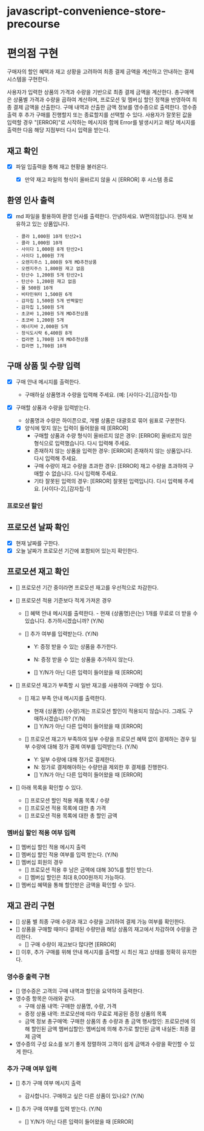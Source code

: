 # javascript-convenience-store-precourse

# 편의점 구현

구매자의 할인 혜택과 재고 상황을 고려하여 최종 결제 금액을 계산하고 안내하는 결제 시스템을 구현한다.

사용자가 입력한 상품의 가격과 수량을 기반으로 최종 결제 금액을 계산한다.
총구매액은 상품별 가격과 수량을 곱하여 계산하며, 프로모션 및 멤버십 할인 정책을 반영하여 최종 결제 금액을 산출한다.
구매 내역과 산출한 금액 정보를 영수증으로 출력한다.
영수증 출력 후 추가 구매를 진행할지 또는 종료할지를 선택할 수 있다.
사용자가 잘못된 값을 입력할 경우 "[ERROR]"로 시작하는 메시지와 함께 Error를 발생시키고 해당 메시지를 출력한 다음 해당 지점부터 다시 입력을 받는다.

## 재고 확인

- [x] 파일 입출력을 통해 재고 현황을 불러온다.
  - [x] 만약 재고 파일의 형식이 올바르지 않을 시 [ERROR] 후 시스템 종료



## 환영 인사 출력

- [x] md 파일을 활용하여 환영 인사를 출력한다.
  안녕하세요. W편의점입니다.
  현재 보유하고 있는 상품입니다.

      - 콜라 1,000원 10개 탄산2+1
      - 콜라 1,000원 10개
      - 사이다 1,000원 8개 탄산2+1
      - 사이다 1,000원 7개
      - 오렌지주스 1,800원 9개 MD추천상품
      - 오렌지주스 1,800원 재고 없음
      - 탄산수 1,200원 5개 탄산2+1
      - 탄산수 1,200원 재고 없음
      - 물 500원 10개
      - 비타민워터 1,500원 6개
      - 감자칩 1,500원 5개 반짝할인
      - 감자칩 1,500원 5개
      - 초코바 1,200원 5개 MD추천상품
      - 초코바 1,200원 5개
      - 에너지바 2,000원 5개
      - 정식도시락 6,400원 8개
      - 컵라면 1,700원 1개 MD추천상품
      - 컵라면 1,700원 10개

## 구매 상품 및 수량 입력

- [x] 구매 안내 메시지를 출력한다.

  - 구매하실 상품명과 수량을 입력해 주세요. (예: [사이다-2],[감자칩-1])
- [x] 구매할 상품과 수량을 입력받는다.
  - 상품명과 수량은 하이픈으로, 개별 상품은 대괄호로 묶어 쉼표로 구분한다.
  - [x] 양식에 맞지 않는 입력이 들어왔을 때 [ERROR]
    - 구매할 상품과 수량 형식이 올바르지 않은 경우: [ERROR] 올바르지 않은 형식으로 입력했습니다. 다시 입력해 주세요.
    - 존재하지 않는 상품을 입력한 경우: [ERROR] 존재하지 않는 상품입니다. 다시 입력해 주세요.
    - 구매 수량이 재고 수량을 초과한 경우: [ERROR] 재고 수량을 초과하여 구매할 수 없습니다. 다시 입력해 주세요.
    - 기타 잘못된 입력의 경우: [ERROR] 잘못된 입력입니다. 다시 입력해 주세요.
    [사이다-2],[감자칩-1]


### 프로모션 할인

## 프로모션 날짜 확인

- [x] 현재 날짜를 구한다.
- [x] 오늘 날짜가 프로모션 기간에 포함되어 있는지 확인한다.

## 프로모션 재고 확인

- [] 프로모션 기간 중이라면 프로모션 재고를 우선적으로 차감한다.

- [] 프로모션 적용 기준보다 적게 가져온 경우

  - [] 혜택 안내 메시지를 출력한다. - 현재 {상품명}은(는) 1개를 무료로 더 받을 수 있습니다. 추가하시겠습니까? (Y/N)
  - [] 추가 여부를 입력받는다. (Y/N)

    - Y: 증정 받을 수 있는 상품을 추가한다.
    - N: 증정 받을 수 있는 상품을 추가하지 않는다.

    - [] Y/N가 아닌 다른 입력이 들어왔을 때 [ERROR]

- [] 프로모션 재고가 부족할 시 일반 재고를 사용하여 구매할 수 있다.

  - [] 재고 부족 안내 메시지를 출력한다.

    - 현재 {상품명} {수량}개는 프로모션 할인이 적용되지 않습니다. 그래도 구매하시겠습니까? (Y/N)
    - [] Y/N가 아닌 다른 입력이 들어왔을 때 [ERROR]

  - [] 프로모션 재고가 부족하여 일부 수량을 프로모션 혜택 없이 결제하는 경우 일부 수량에 대해 정가 결제 여부를 입력받는다. (Y/N)
    - Y: 일부 수량에 대해 정가로 결제한다.
    - N: 정가로 결제해야하는 수량만큼 제외한 후 결제를 진행한다.
    - [] Y/N가 아닌 다른 입력이 들어왔을 때 [ERROR]

- [] 아래 목록을 확인할 수 있다.
  - [] 프로모션 할인 적용 제품 목록 / 수량
  - [] 프로모션 적용 목록에 대한 총 가격
  - [] 프로모션 적용 목록에 대한 총 할인 금액

### 멤버십 할인 적용 여부 입력

- [] 멤버십 할인 적용 메시지 출력
- [] 멤버십 할인 적용 여부를 입력 받는다. (Y/N)
- [] 멤버십 회원의 경우
  - [] 프로모션 적용 후 남은 금액에 대해 30%를 할인 받는다.
  - [] 멤버십 할인은 최대 8,000원까지 가능하다.
- [] 멤버십 혜택을 통해 할인받은 금액을 확인할 수 있다.

## 재고 관리 구현

- [] 상품 별 최종 구매 수량과 재고 수량을 고려하여 결제 가능 여부를 확인한다.
- [] 상품을 구매할 때마다 결제된 수량만큼 해당 상품의 재고에서 차감하여 수량을 관리한다.
  - [] 구매 수량이 재고보다 많다면 [ERROR]
- [] 이후, 추가 구매를 위해 안내 메시지를 출력할 시 최신 재고 상태를 정확히 유지한다.

### 영수증 출력 구현

- [] 영수증은 고객의 구매 내역과 할인을 요약하여 출력한다.
- 영수증 항목은 아래와 같다.
  - 구매 상품 내역: 구매한 상품명, 수량, 가격
  - 증정 상품 내역: 프로모션에 따라 무료로 제공된 증정 상품의 목록
  - 금액 정보
    총구매액: 구매한 상품의 총 수량과 총 금액
    행사할인: 프로모션에 의해 할인된 금액
    멤버십할인: 멤버십에 의해 추가로 할인된 금액
    내실돈: 최종 결제 금액
- 영수증의 구성 요소를 보기 좋게 정렬하여 고객이 쉽게 금액과 수량을 확인할 수 있게 한다.

### 추가 구매 여부 입력

- [] 추가 구매 여부 메시지 출력

  - 감사합니다. 구매하고 싶은 다른 상품이 있나요? (Y/N)

- [] 추가 구매 여부를 입력 받는다. (Y/N)
  - [] Y/N가 아닌 다른 입력이 들어왔을 때 [ERROR]


